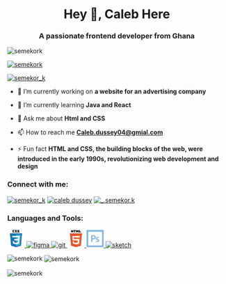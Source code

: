 <h1 align="center">Hey 👋, Caleb Here</h1>
<h3 align="center">A passionate frontend developer from Ghana</h3>

<p align="left"> <img src="https://komarev.com/ghpvc/?username=semekork&label=Profile%20views&color=0e75b6&style=flat" alt="semekork" /> </p>

<p align="left"> <a href="https://github.com/ryo-ma/github-profile-trophy"><img src="https://github-profile-trophy.vercel.app/?username=semekork" alt="semekork" /></a> </p>

<p align="left"> <a href="https://twitter.com/semekor_k" target="blank"><img src="https://img.shields.io/twitter/follow/semekor_k?logo=twitter&style=for-the-badge" alt="semekor_k" /></a> </p>

- 🔭 I’m currently working on **a website for an advertising company**

- 🌱 I’m currently learning **Java and React**

- 💬 Ask me about **Html and CSS**

- 📫 How to reach me **Caleb.dussey04@gmial.com**

- ⚡ Fun fact **HTML and CSS, the building blocks of the web, were introduced in the early 1990s, revolutionizing web development and design**

<h3 align="left">Connect with me:</h3>
<p align="left">
<a href="https://twitter.com/semekor_k" target="blank"><img align="center" src="https://raw.githubusercontent.com/rahuldkjain/github-profile-readme-generator/master/src/images/icons/Social/twitter.svg" alt="semekor_k" height="30" width="40" /></a>
<a href="https://linkedin.com/in/caleb dussey" target="blank"><img align="center" src="https://raw.githubusercontent.com/rahuldkjain/github-profile-readme-generator/master/src/images/icons/Social/linked-in-alt.svg" alt="caleb dussey" height="30" width="40" /></a>
<a href="https://instagram.com/_.semekor.k" target="blank"><img align="center" src="https://raw.githubusercontent.com/rahuldkjain/github-profile-readme-generator/master/src/images/icons/Social/instagram.svg" alt="_.semekor.k" height="30" width="40" /></a>
</p>

<h3 align="left">Languages and Tools:</h3>
<p align="left"> <a href="https://www.w3schools.com/css/" target="_blank" rel="noreferrer"> <img src="https://raw.githubusercontent.com/devicons/devicon/master/icons/css3/css3-original-wordmark.svg" alt="css3" width="40" height="40"/> </a> <a href="https://www.figma.com/" target="_blank" rel="noreferrer"> <img src="https://www.vectorlogo.zone/logos/figma/figma-icon.svg" alt="figma" width="40" height="40"/> </a> <a href="https://git-scm.com/" target="_blank" rel="noreferrer"> <img src="https://www.vectorlogo.zone/logos/git-scm/git-scm-icon.svg" alt="git" width="40" height="40"/> </a> <a href="https://www.w3.org/html/" target="_blank" rel="noreferrer"> <img src="https://raw.githubusercontent.com/devicons/devicon/master/icons/html5/html5-original-wordmark.svg" alt="html5" width="40" height="40"/> </a> <a href="https://www.photoshop.com/en" target="_blank" rel="noreferrer"> <img src="https://raw.githubusercontent.com/devicons/devicon/master/icons/photoshop/photoshop-line.svg" alt="photoshop" width="40" height="40"/> </a> <a href="https://www.sketch.com/" target="_blank" rel="noreferrer"> <img src="https://www.vectorlogo.zone/logos/sketchapp/sketchapp-icon.svg" alt="sketch" width="40" height="40"/> </a> </p>

<p><img align="left" src="https://github-readme-stats.vercel.app/api/top-langs?username=semekork&show_icons=true&locale=en&layout=compact" alt="semekork" /></p>

<p>&nbsp;<img align="center" src="https://github-readme-stats.vercel.app/api?username=semekork&show_icons=true&locale=en" alt="semekork" /></p>

<p><img align="center" src="https://github-readme-streak-stats.herokuapp.com/?user=semekork&" alt="semekork" /></p>
